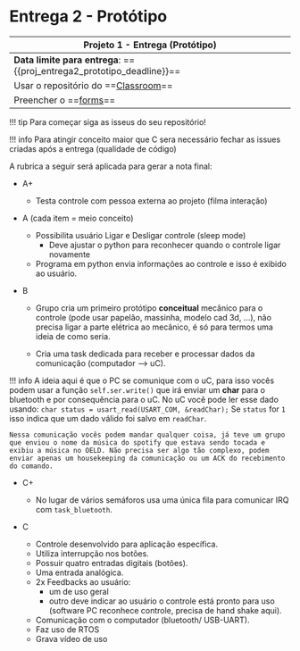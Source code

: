 # Entrega 2 - Protótipo

| Projeto 1 - Entrega (Protótipo)                                                     |
|------------------------------------------------------------|
| **Data limite para entrega**: =={{proj_entrega2_prototipo_deadline}}==       |
| Usar o repositório do ==[Classroom]({{proj_entrega2_prototipo_classroom}})== |
| Preencher o ==[forms]({{https://docs.google.com/forms/d/e/1FAIpQLSftJoG-P8IRc8FXwSZSN7KLL_kq0ixdFjQGzYE6d30MZsdegA/viewform?usp=sf_link}})==                   |

!!! tip 
    Para começar siga as isseus do seu repositório!

!!! info
    Para atingir conceito maior que C sera necessário fechar as issues criadas após a entrega (qualidade de código)

A rubrica a seguir será aplicada para gerar a nota final:

- A+
    - Testa controle com pessoa externa ao projeto (filma interação)
  
- A (cada item = meio conceito)
    - Possibilita usuário Ligar e Desligar controle (sleep mode)
        - Deve ajustar o python para reconhecer quando o controle ligar novamente
    - Programa em python envia informações ao controle e isso é exibido ao usuário.
  
- B 
    - Grupo cria um primeiro protótipo **conceitual** mecânico para o controle (pode usar papelão, massinha, modelo cad 3d, ...), não precisa ligar a parte elétrica ao mecânico, é só para termos uma ideia de como seria.
    
    - Cria uma task dedicada para receber e processar dados da comunicação (computador --> uC).
    
!!! info
    A ideia aqui é que o PC se comunique com o uC, para isso vocês podem usar a função `self.ser.write()` que irá enviar um **char** para o bluetooth e por consequência para o uC. No uC você pode ler esse dado usando: `char status = usart_read(USART_COM, &readChar);` Se `status` for `1` isso indica que um dado válido foi salvo em `readChar`.
        
    Nessa comunicação vocês podem mandar qualquer coisa, já teve um grupo que enviou o nome da música do spotify que estava sendo tocada e exibiu a música no OELD. Não precisa ser algo tão complexo, podem enviar apenas um housekeeping da comunicação ou um ACK do recebimento do comando.
    
- C+
    - No lugar de vários semáforos usa uma única fila para comunicar IRQ com `task_bluetooth`.
  
- C
    - Controle desenvolvido para aplicação específica.
    - Utiliza interrupção nos botões.
    - Possuir quatro entradas digitais (botões).
    - Uma entrada analógica.
    - 2x Feedbacks ao usuário:
        - um de uso geral
        - outro deve indicar ao usuário o controle  está pronto para uso (software PC reconhece controle, precisa de hand shake aqui).
    - Comunicação com o computador (bluetooth/ USB-UART).
    - Faz uso de RTOS 
    - Grava vídeo de uso
